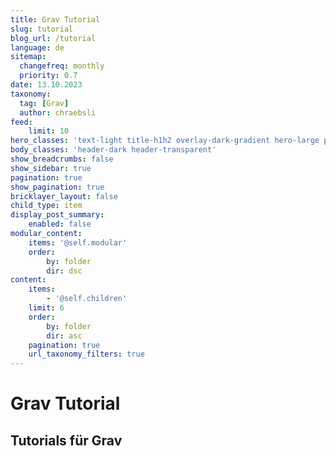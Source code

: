 ```yaml
---
title: Grav Tutorial
slug: tutorial
blog_url: /tutorial
language: de
sitemap:
  changefreq: monthly
  priority: 0.7
date: 13.10.2023
taxonomy:
  tag: [Grav]
  author: chraebsli
feed:
    limit: 10
hero_classes: 'text-light title-h1h2 overlay-dark-gradient hero-large parallax'
body_classes: 'header-dark header-transparent'
show_breadcrumbs: false
show_sidebar: true
pagination: true
show_pagination: true
bricklayer_layout: false
child_type: item
display_post_summary:
    enabled: false
modular_content:
    items: '@self.modular'
    order:
        by: folder
        dir: dsc
content:
    items:
        - '@self.children'
    limit: 6
    order:
        by: folder
        dir: asc
    pagination: true
    url_taxonomy_filters: true
---
```


# Grav Tutorial
## Tutorials für Grav
